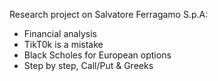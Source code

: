 Research project on Salvatore Ferragamo S.p.A:

* Financial analysis
* TikT0k is a mistake
* Black Scholes for European options 
* Step by step, Call/Put & Greeks
